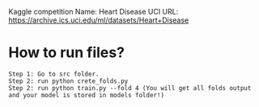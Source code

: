 Kaggle competition
Name: Heart Disease UCI
URL: https://archive.ics.uci.edu/ml/datasets/Heart+Disease


# How to run files?
```
Step 1: Go to src folder.
Step 2: run python crete_folds.py
Step 2: run python train.py --fold 4 (You will get all folds output and your model is stored in models folder!)
```